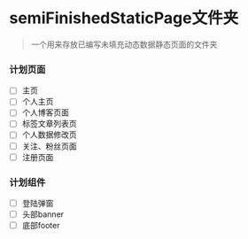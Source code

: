 # semiFinishedStaticPage文件夹 
>一个用来存放已编写未填充动态数据静态页面的文件夹 
### 计划页面
- [ ] 主页 
- [ ] 个人主页 
- [ ] 个人博客页面 
- [ ] 标签文章列表页 
- [ ] 个人数据修改页 
- [ ] 关注、粉丝页面
- [ ] 注册页面
 
### 计划组件 
- [ ] 登陆弹窗
- [ ] 头部banner
- [ ] 底部footer